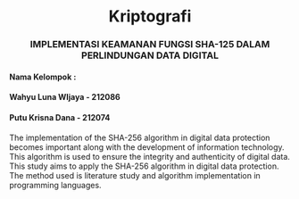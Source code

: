 
<h1 align="center">Kriptografi</h1>

<h3 align="center">IMPLEMENTASI KEAMANAN FUNGSI SHA-125 DALAM PERLINDUNGAN DATA DIGITAL</h3>

<h4 align="left">Nama Kelompok :</h4>
<h4 align="left">Wahyu Luna WIjaya - 212086</h4>
<h4 align="left">Putu Krisna Dana - 212074</h4>

The implementation of the SHA-256 algorithm in digital data protection becomes important along with the development of information technology. This algorithm is used to ensure the integrity and authenticity of digital data. This study aims to apply the SHA-256 algorithm in digital data protection. The method used is literature study and algorithm implementation in programming languages.
